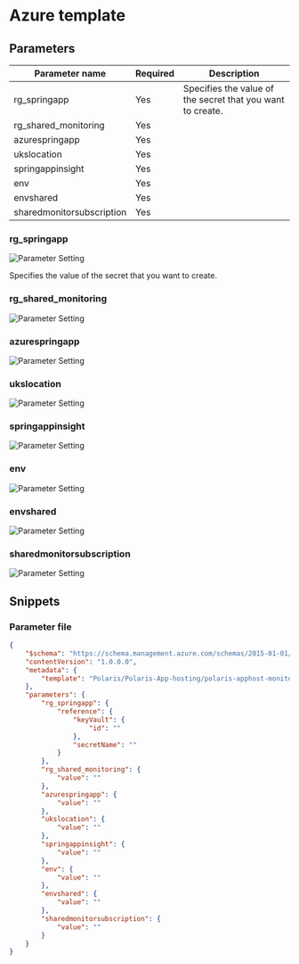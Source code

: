 # Azure template

## Parameters

Parameter name | Required | Description
-------------- | -------- | -----------
rg_springapp   | Yes      | Specifies the value of the secret that you want to create.
rg_shared_monitoring | Yes      |
azurespringapp | Yes      |
ukslocation    | Yes      |
springappinsight | Yes      |
env            | Yes      |
envshared      | Yes      |
sharedmonitorsubscription | Yes      |

### rg_springapp

![Parameter Setting](https://img.shields.io/badge/parameter-required-orange?style=flat-square)

Specifies the value of the secret that you want to create.

### rg_shared_monitoring

![Parameter Setting](https://img.shields.io/badge/parameter-required-orange?style=flat-square)



### azurespringapp

![Parameter Setting](https://img.shields.io/badge/parameter-required-orange?style=flat-square)



### ukslocation

![Parameter Setting](https://img.shields.io/badge/parameter-required-orange?style=flat-square)



### springappinsight

![Parameter Setting](https://img.shields.io/badge/parameter-required-orange?style=flat-square)



### env

![Parameter Setting](https://img.shields.io/badge/parameter-required-orange?style=flat-square)



### envshared

![Parameter Setting](https://img.shields.io/badge/parameter-required-orange?style=flat-square)



### sharedmonitorsubscription

![Parameter Setting](https://img.shields.io/badge/parameter-required-orange?style=flat-square)



## Snippets

### Parameter file

```json
{
    "$schema": "https://schema.management.azure.com/schemas/2015-01-01/deploymentParameters.json#",
    "contentVersion": "1.0.0.0",
    "metadata": {
        "template": "Polaris/Polaris-App-hosting/polaris-apphost-monitoring.json"
    },
    "parameters": {
        "rg_springapp": {
            "reference": {
                "keyVault": {
                    "id": ""
                },
                "secretName": ""
            }
        },
        "rg_shared_monitoring": {
            "value": ""
        },
        "azurespringapp": {
            "value": ""
        },
        "ukslocation": {
            "value": ""
        },
        "springappinsight": {
            "value": ""
        },
        "env": {
            "value": ""
        },
        "envshared": {
            "value": ""
        },
        "sharedmonitorsubscription": {
            "value": ""
        }
    }
}
```

